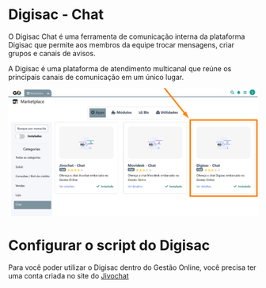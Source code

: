 # Digisac - Chat

O Digisac Chat é uma ferramenta de comunicação interna da plataforma Digisac que permite aos membros da equipe trocar mensagens, criar grupos e canais de avisos. 

A Digisac é uma plataforma de atendimento multicanal que reúne os principais canais de comunicação em um único lugar. 

![](/erp-v2/assets/marketplace/digisac_chat/extensao_digisac_chat_01.png)

# Configurar o script do Digisac

Para você poder utilizar o Digisac dentro do Gestão Online, você precisa ter uma conta criada no site do [Jivochat](https://app.jivosite.com/login)